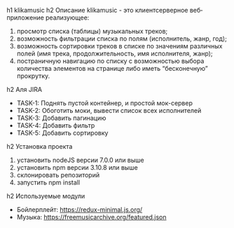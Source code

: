 h1 klikamusic
h2 Описание
klikamusic - это клиент­серверное веб­приложение реализующее:
1. просмотр списка (таблицы) музыкальных треков;  
2. возможность фильтрации списка по полям (исполнитель, жанр, год);  
3. возможность сортировки треков в списке по значениям различных полей (имя трека, продолжительность, имя исполнителя, жанр);  
4. постраничную навигацию по списку с возможностью выбора количества элементов на странице либо иметь “бесконечную” прокрутку.

h2 Аля JIRA
* TASK-1: Поднять пустой контейнер, и простой мок-сервер
* TASK-2: Обоготить моки, вывести список всех исполнителей
* TASK-3: Добавить пагинацию
* TASK-4: Добавить фильтр
* TASK-5: Добавить сортировку

h2 Установка проекта
1. установить nodeJS версии 7.0.0 или выше
2. установить npm версии 3.10.8 или выше
3. склонировать репозиторий
4. запустить npm install

h2 Используемые модули
* Бойлерплейт: https://redux-minimal.js.org/
* Музыка: https://freemusicarchive.org/featured.json



